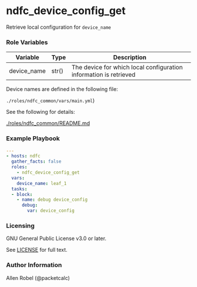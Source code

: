 # ndfc_device_config_get

Retrieve local configuration for ``device_name``

### Role Variables

Variable        | Type  | Description
----------------|-------|----------------------------------------
device_name     | str() | The device for which local configuration information is retrieved

Device names are defined in the following file:

``./roles/ndfc_common/vars/main.yml``)

See the following for details:

[./roles/ndfc_common/README.md](https://github.com/allenrobel/ndfc-roles/tree/master/roles/ndfc_common/README.md)


### Example Playbook

```yaml
---
- hosts: ndfc
  gather_facts: false
  roles:
    - ndfc_device_config_get
  vars:
    device_name: leaf_1
  tasks:
  - block:
    - name: debug device_config
      debug:
        var: device_config
```

### Licensing

GNU General Public License v3.0 or later.

See [LICENSE](https://www.gnu.org/licenses/gpl-3.0.txt) for full text.

### Author Information

Allen Robel (@packetcalc)
